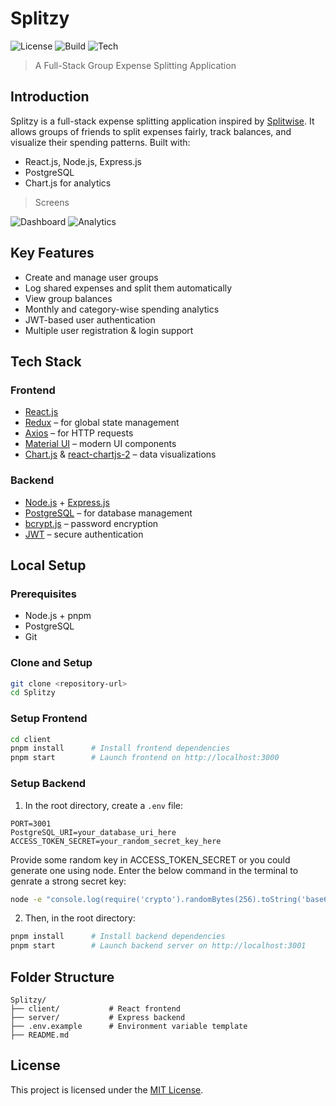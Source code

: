 # Splitzy

![License](https://img.shields.io/badge/license-MIT-blue.svg)
![Build](https://img.shields.io/badge/build-passing-brightgreen)
![Tech](https://img.shields.io/badge/stack-React%20%7C%20Node%20%7C%20PostgreSQL-blue)

>  A Full-Stack Group Expense Splitting Application


##  Introduction

Splitzy is a full-stack expense splitting application inspired by [Splitwise](https://splitwise.com). It allows groups of friends to split expenses fairly, track balances, and visualize their spending patterns. Built with:

- React.js, Node.js, Express.js
- PostgreSQL
- Chart.js for analytics

> Screens

![Dashboard](assets/screenshots/dashboard.png)
![Analytics](assets/screenshots/analytics.png)

## Key Features

-  Create and manage user groups
-  Log shared expenses and split them automatically
-  View group balances
-  Monthly and category-wise spending analytics
-  JWT-based user authentication
-  Multiple user registration & login support



## Tech Stack

###  Frontend

- [React.js](https://reactjs.org/)
- [Redux](https://redux.js.org/) – for global state management
- [Axios](https://axios-http.com/) – for HTTP requests
- [Material UI](https://mui.com/) – modern UI components
- [Chart.js](https://www.chartjs.org/) & [react-chartjs-2](https://react-chartjs-2.js.org/) – data visualizations

###  Backend

- [Node.js](https://nodejs.org/) + [Express.js](https://expressjs.com/)
- [PostgreSQL](https://www.postgresql.org/) – for database management
- [bcrypt.js](https://github.com/dcodeIO/bcrypt.js/) – password encryption
- [JWT](https://github.com/auth0/node-jsonwebtoken) – secure authentication



## Local Setup

### Prerequisites

- Node.js + pnpm
- PostgreSQL
- Git

### Clone and Setup

```bash
git clone <repository-url>
cd Splitzy
```

### Setup Frontend

```bash
cd client
pnpm install      # Install frontend dependencies
pnpm start        # Launch frontend on http://localhost:3000
```

### Setup Backend

1. In the root directory, create a `.env` file:

```env
PORT=3001
PostgreSQL_URI=your_database_uri_here
ACCESS_TOKEN_SECRET=your_random_secret_key_here
```

Provide some random key in ACCESS_TOKEN_SECRET or you could generate one using node. Enter the below command in the terminal to genrate a strong secret key:

```bash
node -e "console.log(require('crypto').randomBytes(256).toString('base64'));"
```

2. Then, in the root directory:

```bash
pnpm install      # Install backend dependencies
pnpm start        # Launch backend server on http://localhost:3001
```

## Folder Structure

```
Splitzy/
├── client/           # React frontend
├── server/           # Express backend
├── .env.example      # Environment variable template
├── README.md
```

## License

This project is licensed under the [MIT License](LICENSE).
